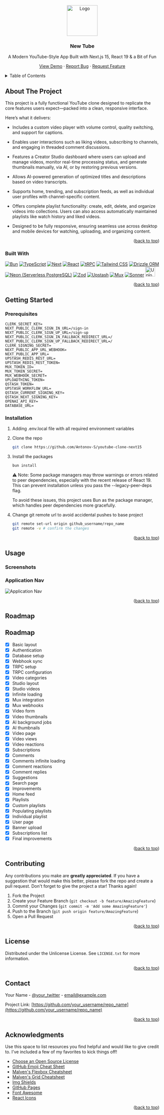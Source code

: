 <a id="readme-top"></a>

<!-- PROJECT LOGO -->
<br />
<div align="center">
  <a href="https://github.com/othneildrew/Best-README-Template">
    <img src="public/logo.svg" alt="Logo" width="100" height="100">
  </a>

  <h3 align="center">New Tube</h3>

  <div align="center">

A Modern YouTube-Style App Built with Next.js 15, React 19 & a Bit of Fun
<br />

[View Demo](https://new-tube-mu.vercel.app/) &middot;
[Report Bug](https://github.com/Antonov-S/youtube-clone-next15/issues/new?labels=bug&template=bug_report.md) &middot;
[Request Feature](https://github.com/Antonov-S/youtube-clone-next15/issues/new?labels=enhancement&template=feature_request.md)

</div>
</div>

<!-- TABLE OF CONTENTS -->
<details>
  <summary>Table of Contents</summary>
  <ol>
    <li>
      <a href="#about-the-project">About The Project</a>
      <ul>
        <li><a href="#built-with">Built With</a></li>
      </ul>
    </li>
    <li>
      <a href="#getting-started">Getting Started</a>
      <ul>
        <li><a href="#prerequisites">Prerequisites</a></li>
        <li><a href="#installation">Installation</a></li>
      </ul>
    </li>
    <li><a href="#usage">Usage</a></li>
    <li><a href="#roadmap">Roadmap</a></li>
    <li><a href="#contributing">Contributing</a></li>
    <li><a href="#license">License</a></li>
    <li><a href="#contact">Contact</a></li>
    <li><a href="#acknowledgments">Acknowledgments</a></li>
  </ol>
</details>

<!-- ABOUT THE PROJECT -->

## About The Project

This project is a fully functional YouTube clone designed to replicate the core features users expect—packed into a clean, responsive interface.

Here’s what it delivers:

- Includes a custom video player with volume control, quality switching, and support for captions.

- Enables user interactions such as liking videos, subscribing to channels, and engaging in threaded comment discussions.

- Features a Creator Studio dashboard where users can upload and manage videos, monitor real-time processing status, and generate thumbnails manually, via AI, or by restoring previous versions.

- Allows AI-powered generation of optimized titles and descriptions based on video transcripts.

- Supports home, trending, and subscription feeds, as well as individual user profiles with channel-specific content.

- Offers complete playlist functionality: create, edit, delete, and organize videos into collections. Users can also access automatically maintained playlists like watch history and liked videos.

- Designed to be fully responsive, ensuring seamless use across desktop and mobile devices for watching, uploading, and organizing content.

<p align="right">(<a href="#readme-top">back to top</a>)</p>

### Built With

[![Bun][Bun-badge]][Bun-url]
[![TypeScript][TypeScript-badge]][TypeScript-url]
[![Next][Next.js]][Next-url]
[![React][React.js]][React-url]
[![tRPC][tRPC-badge]][tRPC-url]
[![Tailwind CSS][TailwindCSS-badge]][TailwindCSS-url]
[![Drizzle ORM][Drizzle-badge]][Drizzle-url]
[![Neon (Serverless PostgreSQL)][Neon-badge]][Neon-url]
[![Zod][Zod-badge]][Zod-url]
[![Upstash][Upstash-badge]][Upstash-url]
[![Mux][Mux-badge]][Mux-url]
[![Sonner][Sonner-badge]][Sonner-url]
[<img src="public/UploadThing-Logo.svg" alt="UploadThing Logo" height="32" />](https://uploadthing.com/)

<p align="right">(<a href="#readme-top">back to top</a>)</p>

<!-- GETTING STARTED -->

## Getting Started

### Prerequisites

```NEXT_PUBLIC_CLERK_PUBLISHABLE_KEY=
CLERK_SECRET_KEY=
NEXT_PUBLIC_CLERK_SIGN_IN_URL=/sign-in
NEXT_PUBLIC_CLERK_SIGN_UP_URL=/sign-up
NEXT_PUBLIC_CLERK_SIGN_IN_FALLBACK_REDIRECT_URL=/
NEXT_PUBLIC_CLERK_SIGN_UP_FALLBACK_REDIRECT_URL=/
CLERK_SIGNING_SECRET=
NEXT_PUBLIC_APP_URL_WEBHOOK=
NEXT_PUBLIC_APP_URL=
UPSTASH_REDIS_REST_URL=
UPSTASH_REDIS_REST_TOKEN=
MUX_TOKEN_ID=
MUX_TOKEN_SECRET=
MUX_WEBHOOK_SECRET=
UPLOADTHING_TOKEN=
QSTASH_TOKEN=
UPSTASH_WORKFLOW_URL=
QSTASH_CURRENT_SIGNING_KEY=
QSTASH_NEXT_SIGNING_KEY=
OPENAI_API_KEY=
DATABASE_URL=
```

### Installation

1. Adding .env.local file with all required environment variables

2. Clone the repo
   ```sh
   git clone https://github.com/Antonov-S/youtube-clone-next15
   ```
3. Install the packages

   ```sh
   bun install
   ```

   ⚠️ Note: Some package managers may throw warnings or errors related to peer dependencies, especially with the recent release of React 19. This can prevent installation unless you pass the --legacy-peer-deps flag.

   To avoid these issues, this project uses Bun as the package manager, which handles peer dependencies more gracefully.

4. Change git remote url to avoid accidental pushes to base project
   ```sh
   git remote set-url origin github_username/repo_name
   git remote -v # confirm the changes
   ```

<p align="right">(<a href="#readme-top">back to top</a>)</p>

<!-- USAGE EXAMPLES -->

## Usage

### Screenshots

### Application Nav

![Application Nav](/public//new_tube_next_nav.png)

<p align="right">(<a href="#readme-top">back to top</a>)</p>

<!-- ROADMAP -->

## Roadmap

## Roadmap

- [x] Basic layout
- [x] Authentication
- [x] Database setup
- [x] Webhook sync
- [x] TRPC setup
- [x] TRPC configuration
- [x] Video categories
- [x] Studio layout
- [x] Studio videos
- [x] Infinite loading
- [x] Mux integration
- [x] Mux webhooks
- [x] Video form
- [x] Video thumbnails
- [x] AI background jobs
- [x] AI thumbnails
- [x] Video page
- [x] Video views
- [x] Video reactions
- [x] Subscriptions
- [x] Comments
- [x] Comments infinite loading
- [x] Comment reactions
- [x] Comment replies
- [x] Suggestions
- [x] Search page
- [x] Improvements
- [x] Home feed
- [x] Playlists
- [x] Custom playlists
- [x] Populating playlists
- [x] Individual playlist
- [x] User page
- [x] Banner upload
- [x] Subscriptions list
- [x] Final improvements

<p align="right">(<a href="#readme-top">back to top</a>)</p>

<!-- CONTRIBUTING -->

## Contributing

Any contributions you make are **greatly appreciated**. If you have a suggestion that would make this better, please fork the repo and create a pull request.
Don't forget to give the project a star! Thanks again!

1. Fork the Project
2. Create your Feature Branch (`git checkout -b feature/AmazingFeature`)
3. Commit your Changes (`git commit -m 'Add some AmazingFeature'`)
4. Push to the Branch (`git push origin feature/AmazingFeature`)
5. Open a Pull Request

<p align="right">(<a href="#readme-top">back to top</a>)</p>

<!-- LICENSE -->

## License

Distributed under the Unlicense License. See `LICENSE.txt` for more information.

<p align="right">(<a href="#readme-top">back to top</a>)</p>

<!-- CONTACT -->

## Contact

Your Name - [@your_twitter](https://twitter.com/your_username) - email@example.com

Project Link: [https://github.com/your_username/repo_name](https://github.com/your_username/repo_name)

<p align="right">(<a href="#readme-top">back to top</a>)</p>

<!-- ACKNOWLEDGMENTS -->

## Acknowledgments

Use this space to list resources you find helpful and would like to give credit to. I've included a few of my favorites to kick things off!

- [Choose an Open Source License](https://choosealicense.com)
- [GitHub Emoji Cheat Sheet](https://www.webpagefx.com/tools/emoji-cheat-sheet)
- [Malven's Flexbox Cheatsheet](https://flexbox.malven.co/)
- [Malven's Grid Cheatsheet](https://grid.malven.co/)
- [Img Shields](https://shields.io)
- [GitHub Pages](https://pages.github.com)
- [Font Awesome](https://fontawesome.com)
- [React Icons](https://react-icons.github.io/react-icons/search)

<p align="right">(<a href="#readme-top">back to top</a>)</p>

<!-- MARKDOWN LINKS & IMAGES -->
<!-- https://www.markdownguide.org/basic-syntax/#reference-style-links -->

[contributors-shield]: https://img.shields.io/github/contributors/othneildrew/Best-README-Template.svg?style=for-the-badge
[contributors-url]: https://github.com/othneildrew/Best-README-Template/graphs/contributors
[forks-shield]: https://img.shields.io/github/forks/othneildrew/Best-README-Template.svg?style=for-the-badge
[forks-url]: https://github.com/othneildrew/Best-README-Template/network/members
[stars-shield]: https://img.shields.io/github/stars/othneildrew/Best-README-Template.svg?style=for-the-badge
[stars-url]: https://github.com/othneildrew/Best-README-Template/stargazers
[issues-shield]: https://img.shields.io/github/issues/othneildrew/Best-README-Template.svg?style=for-the-badge
[issues-url]: https://github.com/othneildrew/Best-README-Template/issues
[license-shield]: https://img.shields.io/github/license/othneildrew/Best-README-Template.svg?style=for-the-badge
[license-url]: https://github.com/othneildrew/Best-README-Template/blob/master/LICENSE.txt
[linkedin-shield]: https://img.shields.io/badge/-LinkedIn-black.svg?style=for-the-badge&logo=linkedin&colorB=555
[linkedin-url]: https://linkedin.com/in/othneildrew
[product-screenshot]: images/screenshot.png
[Next.js]: https://img.shields.io/badge/next.js-000000?style=for-the-badge&logo=nextdotjs&logoColor=white
[Next-url]: https://nextjs.org/
[React.js]: https://img.shields.io/badge/React-20232A?style=for-the-badge&logo=react&logoColor=61DAFB
[React-url]: https://reactjs.org/
[TypeScript-badge]: https://img.shields.io/badge/TypeScript-3178C6?style=for-the-badge&logo=typescript&logoColor=white
[TypeScript-url]: https://www.typescriptlang.org/
[tRPC-badge]: https://img.shields.io/badge/tRPC-2596be?style=for-the-badge&logo=trpc&logoColor=white
[tRPC-url]: https://trpc.io/
[TailwindCSS-badge]: https://img.shields.io/badge/Tailwind_CSS-38B2AC?style=for-the-badge&logo=tailwind-css&logoColor=white
[TailwindCSS-url]: https://tailwindcss.com/
[Bun-badge]: https://img.shields.io/badge/Bun-000000?style=for-the-badge&logo=bun&logoColor=white
[Bun-url]: https://bun.sh/
[Drizzle-badge]: https://img.shields.io/badge/Drizzle%20ORM-0A0A0A?style=for-the-badge&logo=data:image/svg+xml;base64,PHN2ZyB3aWR0aD0iNjAiIGhlaWdodD0iNjAiIHZpZXdCb3g9IjAgMCAxMjggMTI4IiBmaWxsPSJub25lIiB4bWxucz0iaHR0cDovL3d3dy53My5vcmcvMjAwMC9zdmciPjxyZWN0IHdpZHRoPSIxMjgiIGhlaWdodD0iMTI4IiByeD0iMTYiIGZpbGw9IiMwMDBGRkYiLz48L3N2Zz4=
[Drizzle-url]: https://orm.drizzle.team/
[Neon-badge]: https://img.shields.io/badge/Neon%20Database-1E90FF?style=for-the-badge&logo=data:image/svg+xml;base64,PHN2ZyB3aWR0aD0iNjAiIGhlaWdodD0iNjAiIHZpZXdCb3g9IjAgMCAxMjggMTI4IiBmaWxsPSJub25lIiB4bWxucz0iaHR0cDovL3d3dy53My5vcmcvMjAwMC9zdmciPjxyZWN0IHdpZHRoPSIxMjgiIGhlaWdodD0iMTI4IiByeD0iMTYiIGZpbGw9IiMxRUkwRkYiLz48L3N2Zz4=
[Neon-url]: https://neon.tech/
[Zod-badge]: https://img.shields.io/badge/Zod-3E66A0?style=for-the-badge&logo=zod&logoColor=white
[Zod-url]: https://zod.dev/
[Upstash-badge]: https://img.shields.io/badge/Upstash-DD2828?style=for-the-badge&logo=redis&logoColor=white
[Upstash-url]: https://upstash.com/
[Mux-badge]: https://img.shields.io/badge/Mux-EF2C4D?style=for-the-badge&logo=mux&logoColor=white
[Mux-url]: https://www.mux.com/
[Sonner-badge]: https://img.shields.io/badge/Sonner-1C1917?style=for-the-badge&logo=sonner&logoColor=white
[Sonner-url]: https://sonner.emilkowal.ski/

